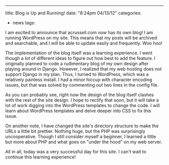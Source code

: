 ---
title: Blog is Up and Running!
date: "8:24pm 04/13/12"
categories:
  - news
tags:

I am excited to announce that acrussell.com now has its own blog! I am running
WordPress on my site. This means that my posts will be archived and searchable,
and I will be able to update easily and frequently. Woo hoo!

The implementation of the blog itself was a learning experience. I went though
a lot of different ideas to figure out how best to add the feature. I
originally planned to code a rudimentary blog of my own design after playing
around in Django. However, I realized that my web hosting does not support
Django in my plan. Thus, I turned to WordPress, which was a relatively painless
install. I had a minor hiccup with character encoding issues, but that was
solved by commenting out two lines in the config file.

As you can probably see, right now the design of the blog itself clashes with
the rest of the site design. I hope to rectify that soon, but it will take a
lot of work digging into the WordPress templates to change the code. I will
learn about WordPress templates and delve deeper into CSS to fix this issue.

On another note, I have changed the site's directory structure to make the URLs
a little bit prettier. Nothing huge, but the PHP was surprisingly
uncooperative. Though I still consider myself a beginner, I learned a little
but more about PHP and what goes on "under the hood" on my web server.

All in all, today was a very successful day for this site. I can't wait to
continue this learning experience!
